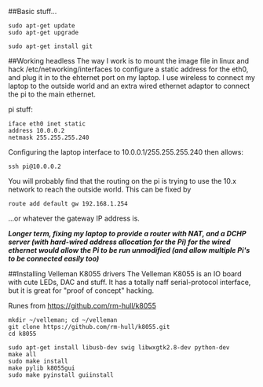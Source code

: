 ##Basic stuff...
```
sudo apt-get update
sudo apt-get upgrade

sudo apt-get install git
```

##Working headless
The way I work is to mount the image file in linux and hack /etc/networking/interfaces to configure a static address for the eth0, and plug it in to the ehternet port on my laptop. I use wireless to connect my laptop to the outside world and an extra wired ethernet adaptor to connect the pi to the main ethernet.

pi stuff:
```
iface eth0 inet static
address 10.0.0.2
netmask 255.255.255.240
```
Configuring the laptop interface to 10.0.0.1/255.255.255.240 then allows:
```
ssh pi@10.0.0.2
```

You will probably find that the routing on the pi is trying to use the 10.x network to reach the outside world. This can be fixed by
```
route add default gw 192.168.1.254
```
...or whatever the gateway IP address is.

***Longer term, fixing my laptop to provide a router with NAT, and a DCHP server (with hard-wired address allocation for the Pi) for the wired ethernet would allow the Pi to be run unmodified (and allow multiple Pi's to be connected easily too)***

##Installing Velleman K8055 drivers
The Velleman K8055 is an IO board with cute LEDs, DAC and stuff. It has a totally naff serial-protocol interface, but it is great for "proof of concept" hacking.

Runes from https://github.com/rm-hull/k8055
```
mkdir ~/velleman; cd ~/velleman
git clone https://github.com/rm-hull/k8055.git
cd k8055

sudo apt-get install libusb-dev swig libwxgtk2.8-dev python-dev
make all
sudo make install
make pylib k8055gui
sudo make pyinstall guiinstall
```
